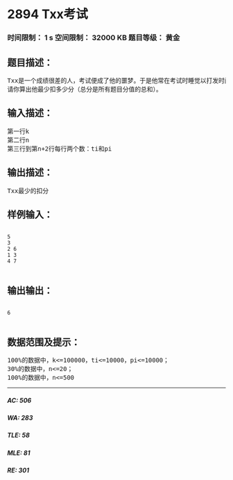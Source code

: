 # 2894 Txx考试   
### 时间限制： 1 s     空间限制： 32000 KB     题目等级： 黄金  
## 题目描述：  

<pre>
Txx是一个成绩很差的人，考试便成了他的噩梦。于是他常在考试时睡觉以打发时间。今天他又要面临一次考试，为了保证有充足的睡眠，他决定只做k分钟题目。这次测试有n道题，第i题的得分是pi分，需要耗费ti分钟解决（将要完成也得不到分）。
请你算出他最少扣多少分（总分是所有题目分值的总和）。
</pre>
  
  
## 输入描述：  

<pre>
第一行k
第二行n
第三行到第n+2行每行两个数：ti和pi
</pre>
  
  
## 输出描述：  

<pre>
Txx最少的扣分
</pre>
  
  
## 样例输入：  

<pre><code>
5
3
2 6
1 3
4 7
 
</code></pre>
  
  
## 输出输出：  

<pre><code>
6
 
</code></pre>
  
  
## 数据范围及提示：  

<pre>
100%的数据中，k<=100000，ti<=10000，pi<=10000；
30%的数据中，n<=20；
100%的数据中，n<=500
</pre>
  
  
***  

##### AC: 506  
##### WA: 283  
##### TLE: 58  
##### MLE: 81  
##### RE: 301  
